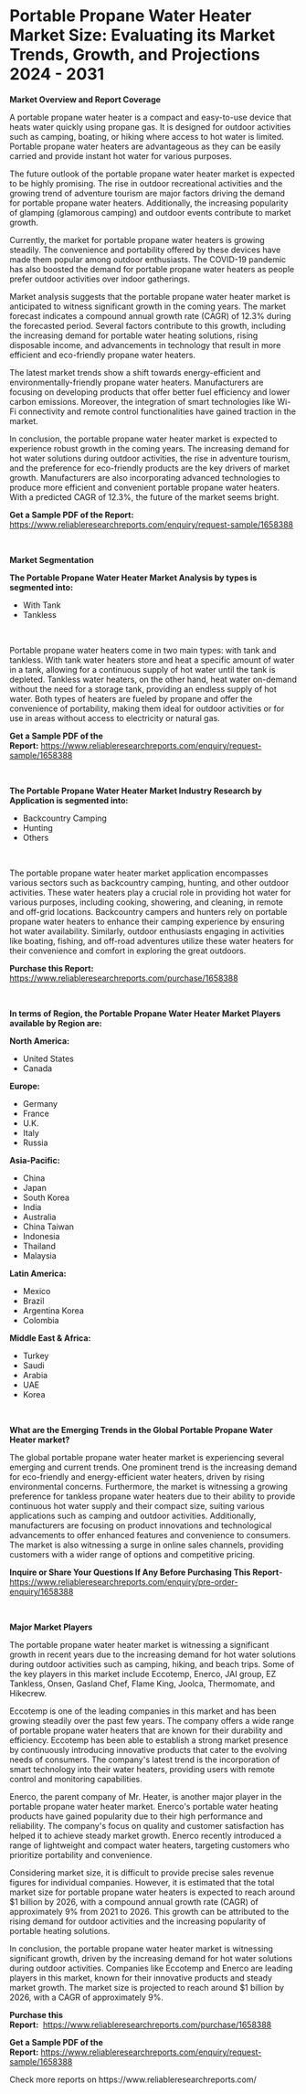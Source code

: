 <p><h1>Portable Propane Water Heater Market Size: Evaluating its Market Trends, Growth, and Projections 2024 - 2031</h1></p><p><strong>Market Overview and Report Coverage</strong></p>
<p><p>A portable propane water heater is a compact and easy-to-use device that heats water quickly using propane gas. It is designed for outdoor activities such as camping, boating, or hiking where access to hot water is limited. Portable propane water heaters are advantageous as they can be easily carried and provide instant hot water for various purposes.</p><p>The future outlook of the portable propane water heater market is expected to be highly promising. The rise in outdoor recreational activities and the growing trend of adventure tourism are major factors driving the demand for portable propane water heaters. Additionally, the increasing popularity of glamping (glamorous camping) and outdoor events contribute to market growth.</p><p>Currently, the market for portable propane water heaters is growing steadily. The convenience and portability offered by these devices have made them popular among outdoor enthusiasts. The COVID-19 pandemic has also boosted the demand for portable propane water heaters as people prefer outdoor activities over indoor gatherings.</p><p>Market analysis suggests that the portable propane water heater market is anticipated to witness significant growth in the coming years. The market forecast indicates a compound annual growth rate (CAGR) of 12.3% during the forecasted period. Several factors contribute to this growth, including the increasing demand for portable water heating solutions, rising disposable income, and advancements in technology that result in more efficient and eco-friendly propane water heaters.</p><p>The latest market trends show a shift towards energy-efficient and environmentally-friendly propane water heaters. Manufacturers are focusing on developing products that offer better fuel efficiency and lower carbon emissions. Moreover, the integration of smart technologies like Wi-Fi connectivity and remote control functionalities have gained traction in the market.</p><p>In conclusion, the portable propane water heater market is expected to experience robust growth in the coming years. The increasing demand for hot water solutions during outdoor activities, the rise in adventure tourism, and the preference for eco-friendly products are the key drivers of market growth. Manufacturers are also incorporating advanced technologies to produce more efficient and convenient portable propane water heaters. With a predicted CAGR of 12.3%, the future of the market seems bright.</p></p>
<p><strong>Get a Sample PDF of the Report:</strong> <a href="https://www.reliableresearchreports.com/enquiry/request-sample/1658388">https://www.reliableresearchreports.com/enquiry/request-sample/1658388</a></p>
<p>&nbsp;</p>
<p><strong>Market Segmentation</strong></p>
<p><strong>The Portable Propane Water Heater Market Analysis by types is segmented into:</strong></p>
<p><ul><li>With Tank</li><li>Tankless</li></ul></p>
<p>&nbsp;</p>
<p><p>Portable propane water heaters come in two main types: with tank and tankless. With tank water heaters store and heat a specific amount of water in a tank, allowing for a continuous supply of hot water until the tank is depleted. Tankless water heaters, on the other hand, heat water on-demand without the need for a storage tank, providing an endless supply of hot water. Both types of heaters are fueled by propane and offer the convenience of portability, making them ideal for outdoor activities or for use in areas without access to electricity or natural gas.</p></p>
<p><strong>Get a Sample PDF of the Report:</strong>&nbsp;<a href="https://www.reliableresearchreports.com/enquiry/request-sample/1658388">https://www.reliableresearchreports.com/enquiry/request-sample/1658388</a></p>
<p>&nbsp;</p>
<p><strong>The Portable Propane Water Heater Market Industry Research by Application is segmented into:</strong></p>
<p><ul><li>Backcountry Camping</li><li>Hunting</li><li>Others</li></ul></p>
<p>&nbsp;</p>
<p><p>The portable propane water heater market application encompasses various sectors such as backcountry camping, hunting, and other outdoor activities. These water heaters play a crucial role in providing hot water for various purposes, including cooking, showering, and cleaning, in remote and off-grid locations. Backcountry campers and hunters rely on portable propane water heaters to enhance their camping experience by ensuring hot water availability. Similarly, outdoor enthusiasts engaging in activities like boating, fishing, and off-road adventures utilize these water heaters for their convenience and comfort in exploring the great outdoors.</p></p>
<p><strong>Purchase this Report:</strong>&nbsp; <a href="https://www.reliableresearchreports.com/purchase/1658388">https://www.reliableresearchreports.com/purchase/1658388</a></p>
<p>&nbsp;</p>
<p><strong>In terms of Region, the Portable Propane Water Heater Market Players available by Region are:</strong></p>
<p>
    <p> <strong> North America: </strong>
        <ul>
            <li>United States</li>
            <li>Canada</li>
        </ul>
        </p> 
    <p> <strong> Europe: </strong>
        <ul>
            <li>Germany</li>
            <li>France</li>
            <li>U.K.</li>
            <li>Italy</li>
            <li>Russia</li>
        </ul>
        </p> 
    <p> <strong> Asia-Pacific: </strong>
        <ul>
            <li>China</li>
            <li>Japan</li>
            <li>South Korea</li>
            <li>India</li>
            <li>Australia</li>
            <li>China Taiwan</li>
            <li>Indonesia</li>
            <li>Thailand</li>
            <li>Malaysia</li>
        </ul>
        </p> 
    <p> <strong> Latin America: </strong>
        <ul>
            <li>Mexico</li>
            <li>Brazil</li>
            <li>Argentina Korea</li>
            <li>Colombia</li>
        </ul>
        </p> 
    <p> <strong> Middle East & Africa: </strong>
        <ul>
            <li>Turkey</li>
            <li>Saudi</li>
            <li>Arabia</li>
            <li>UAE</li>
            <li>Korea</li>
        </ul>
    </p>
    </p>
<p>&nbsp;</p>
<p><strong>What are the Emerging Trends in the Global Portable Propane Water Heater market?</strong></p>
<p><p>The global portable propane water heater market is experiencing several emerging and current trends. One prominent trend is the increasing demand for eco-friendly and energy-efficient water heaters, driven by rising environmental concerns. Furthermore, the market is witnessing a growing preference for tankless propane water heaters due to their ability to provide continuous hot water supply and their compact size, suiting various applications such as camping and outdoor activities. Additionally, manufacturers are focusing on product innovations and technological advancements to offer enhanced features and convenience to consumers. The market is also witnessing a surge in online sales channels, providing customers with a wider range of options and competitive pricing.</p></p>
<p><strong>Inquire or Share Your Questions If Any Before Purchasing This Report</strong>- <a href="https://www.reliableresearchreports.com/enquiry/pre-order-enquiry/1658388">https://www.reliableresearchreports.com/enquiry/pre-order-enquiry/1658388</a></p>
<p>&nbsp;</p>
<p><strong>Major Market Players</strong></p>
<p><p>The portable propane water heater market is witnessing a significant growth in recent years due to the increasing demand for hot water solutions during outdoor activities such as camping, hiking, and beach trips. Some of the key players in this market include Eccotemp, Enerco, JAI group, EZ Tankless, Onsen, Gasland Chef, Flame King, Joolca, Thermomate, and Hikecrew.</p><p>Eccotemp is one of the leading companies in this market and has been growing steadily over the past few years. The company offers a wide range of portable propane water heaters that are known for their durability and efficiency. Eccotemp has been able to establish a strong market presence by continuously introducing innovative products that cater to the evolving needs of consumers. The company's latest trend is the incorporation of smart technology into their water heaters, providing users with remote control and monitoring capabilities.</p><p>Enerco, the parent company of Mr. Heater, is another major player in the portable propane water heater market. Enerco's portable water heating products have gained popularity due to their high performance and reliability. The company's focus on quality and customer satisfaction has helped it to achieve steady market growth. Enerco recently introduced a range of lightweight and compact water heaters, targeting customers who prioritize portability and convenience.</p><p>Considering market size, it is difficult to provide precise sales revenue figures for individual companies. However, it is estimated that the total market size for portable propane water heaters is expected to reach around $1 billion by 2026, with a compound annual growth rate (CAGR) of approximately 9% from 2021 to 2026. This growth can be attributed to the rising demand for outdoor activities and the increasing popularity of portable heating solutions.</p><p>In conclusion, the portable propane water heater market is witnessing significant growth, driven by the increasing demand for hot water solutions during outdoor activities. Companies like Eccotemp and Enerco are leading players in this market, known for their innovative products and steady market growth. The market size is projected to reach around $1 billion by 2026, with a CAGR of approximately 9%.</p></p>
<p><strong>Purchase this Report:</strong>&nbsp;&nbsp;<a href="https://www.reliableresearchreports.com/purchase/1658388">https://www.reliableresearchreports.com/purchase/1658388</a></p>
<p></p>
<p><strong>Get a Sample PDF of the Report:</strong>&nbsp;<a href="https://www.reliableresearchreports.com/enquiry/request-sample/1658388">https://www.reliableresearchreports.com/enquiry/request-sample/1658388</a></p>
<p>Check more reports on https://www.reliableresearchreports.com/</p>